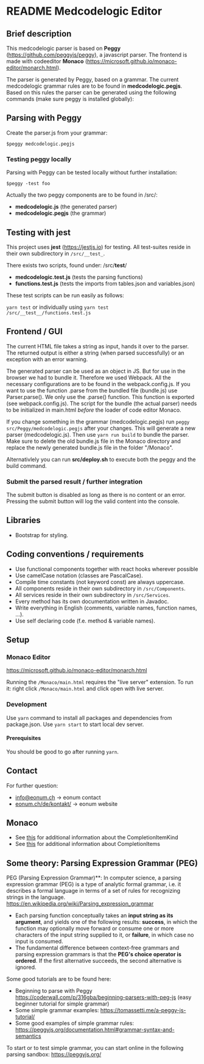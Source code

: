 # README Medcodelogic Editor

## Brief description
This medcodelogic parser is based on **Peggy** (https://github.com/peggyjs/peggy), a javascript parser. The frontend is made with codeeditor **Monaco** (https://microsoft.github.io/monaco-editor/monarch.html).

The parser is generated by Peggy, based on a grammar. The current medcodelogic grammar rules are to be found in **medcodelogic.pegjs**.
Based on this rules the parser can be generated using the following commands (make sure peggy is installed globally):

## Parsing with Peggy ##
Create the parser.js from your grammar:

`$peggy medcodelogic.pegjs`

### Testing peggy locally ###
Parsing with Peggy can be tested locally without further installation: 

`$peggy -test foo`

Actually the two peggy components are to be found in /src/:
- **medcodelogic.js** (the generated parser)
- **medcodelogic.pegjs** (the grammar)

## Testing with jest ##
This project uses **jest** (https://jestjs.io) for testing. All test-suites reside in their own subdirectory in `/src/__test_`.

There exists two scripts, found under: /src/__test__/
- **medcodelogic.test.js** (tests the parsing functions)
- **functions.test.js** (tests the imports from tables.json and variables.json)

These test scripts can be run easily as follows:

`yarn test` or individually using `yarn test  /src/__test__/functions.test.js`


## Frontend / GUI ##
The current HTML file takes a string as input, hands it over to the parser. The returned output is either a string (when parsed successfully) or an exception with an error warning.

The generated parser can be used as an object in JS. But for use in the browser we had to bundle it. Therefore we used Webpack. All the necessary configurations are to be found in the webpack.config.js.
If you want to use the function .parse from the bundled file (bundle.js) use Parser.parse(). We only use the .parse() function. This function is exported (see webpack.config.js).
The script for the bundle (the actual parser) needs to be initialized in main.html _before_ the loader of code editor Monaco.

If you change something in the grammar (medcodelogic.pegjs)  run `peggy src/Peggy/medcodelogic.pegjs` after your changes. This will generate a new parser (medcodelogic.js). Then use `yarn run build` to bundle the parser. Make sure to delete the old bundle.js file in the Monaco directory and replace the newly generated bundle.js file in the folder "/Monaco".

Alternativlely you can run **src/deploy.sh** to execute both the peggy and the build command.


### Submit the parsed result / further integration  ###
The submit button is disabled as long as there is no content or an error. Pressing the submit button will log the valid content into the console.


## Libraries
- Bootstrap for styling.

## Coding conventions / requirements
- Use functional components together with react hooks wherever possible
- Use camelCase notation (classes are PascalCase).
- Compile time constants (not keyword const) are always uppercase.
- All components reside in their own subdirectory in `/src/Components`.
- All services reside in their own subdirectory in `/src/Services`.
- Every method has its own documentation written in Javadoc.
- Write everything in English (comments, variable names, function names, ...).
- Use self declaring code (f.e. method & variable names). 

## Setup
### Monaco Editor
https://microsoft.github.io/monaco-editor/monarch.html

Running the `/Monaco/main.html` requires the "live server" extension.
To run it: right click `/Monaco/main.html` and click open with live server.

### Development
Use `yarn` command to install all packages and dependencies from package.json.
Use `yarn start` to start local dev server.

#### Prerequisites
You should be good to go after running `yarn`.


## Contact
For further question: 
- [info@eonum.ch](info@eonum.ch) -> eonum contact
- [eonum.ch/de/kontakt/](https://eonum.ch/de/kontakt/) -> eonum website

## Monaco
- See [this](https://microsoft.github.io/monaco-editor/typedoc/enums/languages.CompletionItemKind.html) for additional information about the CompletionItemKind
- See [this](https://microsoft.github.io/monaco-editor/typedoc/interfaces/languages.CompletionItem.html#documentation) for additional information about CompletionItems


## Some theory: Parsing Expression Grammar (PEG) ##
PEG (Parsing Expression Grammar)**: In computer science, a parsing expression grammar (PEG) is a type of analytic formal grammar, i.e. it describes a formal language in terms of a set of rules for recognizing strings in the language. https://en.wikipedia.org/wiki/Parsing_expression_grammar

- Each parsing function conceptually takes an **input string as its argument**, and yields one of the following results:
**success**, in which the function may optionally move forward or consume one or more characters of the input string supplied to it, or
**failure**, in which case no input is consumed.
- The fundamental difference between context-free grammars and parsing expression grammars is that the **PEG's choice operator is ordered**. If the first alternative succeeds, the second alternative is ignored.

Some good tutorials are to be found here:
- Beginning to parse with Peggy https://coderwall.com/p/316gba/beginning-parsers-with-peg-js (easy beginner tutorial for simple grammar)
- Some simple grammar examples: https://tomassetti.me/a-peggy-js-tutorial/ 
- Some good examples of simple grammar rules: https://peggyjs.org/documentation.html#grammar-syntax-and-semantics

To start or to test simple grammar, you can start online in the following parsing sandbox: https://peggyjs.org/